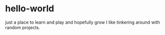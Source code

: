 # hello-world
just a place to learn and play and hopefully grow
I like tinkering around with random projects. 
